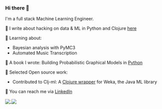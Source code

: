 ### Hi there 👋

I'm a full stack Machine Learning Engineer. 

:memo: I write about hacking on data & ML in Python and Clojure [here](https://kaal-daari.medium.com/)

:microscope: Learning about:
  - Bayesian analysis with PyMC3
  - Automated Music Transcription 

:book: A book I wrote: Building Probabilistic Graphical Models in [Python](https://www.packtpub.com/product/building-probabilistic-graphical-models-with-python/9781783289004)

:izakaya_lantern: Selected Open source work:
  - Contributed to Clj-ml: A [Clojure wrapper](https://github.com/shark8me/clj-ml) for Weka, the Java ML library
  
:incoming_envelope: You can reach me via [LinkedIn](https://www.linkedin.com/in/karkerakiran/)

<a href="https://github.com/anuraghazra/github-readme-stats">
  <img align="center" src="https://github-readme-stats.vercel.app/api?username=shark8me&count_private=true&include_all_commits=true" />
</a>
<a href="https://github.com/anuraghazra/convoychat">
  <img align="center" src="https://github-readme-stats.vercel.app/api/top-langs/?username=shark8me&langs_count=10" />
</a>
